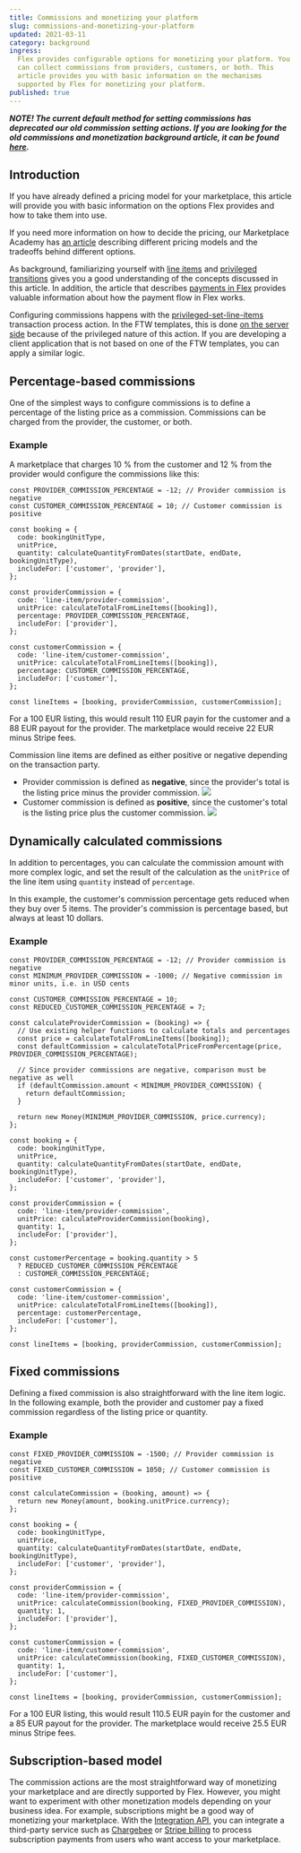 ```yaml
---
title: Commissions and monetizing your platform
slug: commissions-and-monetizing-your-platform
updated: 2021-03-11
category: background
ingress:
  Flex provides configurable options for monetizing your platform. You
  can collect commissions from providers, customers, or both. This
  article provides you with basic information on the mechanisms
  supported by Flex for monetizing your platform.
published: true
---
```


_**NOTE! The current default method for setting commissions has
deprecated our old commission setting actions. If you are looking for
the old commissions and monetization background article, it can be found
[here](https://5ee94c280d38f10008a3bfa1--sharetribe-flex-docs-site.netlify.app/docs/background/commissions-and-monetizing-your-platform/).**_

## Introduction

If you have already defined a pricing model for your marketplace, this
article will provide you with basic information on the options Flex
provides and how to take them into use.

If you need more information on how to decide the pricing, our
Marketplace Academy has
[an article](https://www.sharetribe.com/academy/how-to-set-pricing-in-your-marketplace/)
describing different pricing models and the tradeoffs behind different
options.

As background, familiarizing yourself with
[line items](/background/pricing/#line-items) and
[privileged transitions](/background/privileged-transitions/) gives you
a good understanding of the concepts discussed in this article. In
addition, the article that describes
[payments in Flex](/background/payments-overview/) provides valuable
information about how the payment flow in Flex works.

Configuring commissions happens with the
[privileged-set-line-items](/references/transaction-process-actions/#actionprivileged-set-line-items)
transaction process action. In the FTW templates, this is done
[on the server side](https://github.com/sharetribe/ftw-daily/blob/master/server/api-util/lineItems.js)
because of the privileged nature of this action. If you are developing a
client application that is not based on one of the FTW templates, you
can apply a similar logic.

## Percentage-based commissions

One of the simplest ways to configure commissions is to define a
percentage of the listing price as a commission. Commissions can be
charged from the provider, the customer, or both.

### Example

A marketplace that charges 10 % from the customer and 12 % from the
provider would configure the commissions like this:

```
const PROVIDER_COMMISSION_PERCENTAGE = -12; // Provider commission is negative
const CUSTOMER_COMMISSION_PERCENTAGE = 10; // Customer commission is positive

const booking = {
  code: bookingUnitType,
  unitPrice,
  quantity: calculateQuantityFromDates(startDate, endDate, bookingUnitType),
  includeFor: ['customer', 'provider'],
};

const providerCommission = {
  code: 'line-item/provider-commission',
  unitPrice: calculateTotalFromLineItems([booking]),
  percentage: PROVIDER_COMMISSION_PERCENTAGE,
  includeFor: ['provider'],
};

const customerCommission = {
  code: 'line-item/customer-commission',
  unitPrice: calculateTotalFromLineItems([booking]),
  percentage: CUSTOMER_COMMISSION_PERCENTAGE,
  includeFor: ['customer'],
};

const lineItems = [booking, providerCommission, customerCommission];
```

For a 100 EUR listing, this would result 110 EUR payin for the customer
and a 88 EUR payout for the provider. The marketplace would receive 22
EUR minus Stripe fees.

<extrainfo title="Negative or positive commission?">
Commission line items are defined as either positive or negative depending on the transaction
party. 
<ul>
<li> Provider commission is defined as <b>negative</b>, since the provider's total is the listing price minus the provider commission.
<img src="./provider_commission.png"/>
<li> Customer commission is defined as <b>positive</b>, since the customer's total is the listing price plus the customer commission.
<img src="./customer_commission.png"/>
</ul>
</extrainfo>

## Dynamically calculated commissions

In addition to percentages, you can calculate the commission amount with
more complex logic, and set the result of the calculation as the
`unitPrice` of the line item using `quantity` instead of `percentage`.

In this example, the customer's commission percentage gets reduced when
they buy over 5 items. The provider's commission is percentage based,
but always at least 10 dollars.

### Example

```
const PROVIDER_COMMISSION_PERCENTAGE = -12; // Provider commission is negative
const MINIMUM_PROVIDER_COMMISSION = -1000; // Negative commission in minor units, i.e. in USD cents

const CUSTOMER_COMMISSION_PERCENTAGE = 10;
const REDUCED_CUSTOMER_COMMISSION_PERCENTAGE = 7;

const calculateProviderCommission = (booking) => {
  // Use existing helper functions to calculate totals and percentages
  const price = calculateTotalFromLineItems([booking]);
  const defaultCommission = calculateTotalPriceFromPercentage(price, PROVIDER_COMMISSION_PERCENTAGE);

  // Since provider commissions are negative, comparison must be negative as well
  if (defaultCommission.amount < MINIMUM_PROVIDER_COMMISSION) {
    return defaultCommission;
  }

  return new Money(MINIMUM_PROVIDER_COMMISSION, price.currency);
};

```

```
const booking = {
  code: bookingUnitType,
  unitPrice,
  quantity: calculateQuantityFromDates(startDate, endDate, bookingUnitType),
  includeFor: ['customer', 'provider'],
};

const providerCommission = {
  code: 'line-item/provider-commission',
  unitPrice: calculateProviderCommission(booking),
  quantity: 1,
  includeFor: ['provider'],
};

const customerPercentage = booking.quantity > 5
  ? REDUCED_CUSTOMER_COMMISSION_PERCENTAGE
  : CUSTOMER_COMMISSION_PERCENTAGE;

const customerCommission = {
  code: 'line-item/customer-commission',
  unitPrice: calculateTotalFromLineItems([booking]),
  percentage: customerPercentage,
  includeFor: ['customer'],
};

const lineItems = [booking, providerCommission, customerCommission];
```

## Fixed commissions

Defining a fixed commission is also straightforward with the line item
logic. In the following example, both the provider and customer pay a
fixed commission regardless of the listing price or quantity.

### Example

```
const FIXED_PROVIDER_COMMISSION = -1500; // Provider commission is negative
const FIXED_CUSTOMER_COMMISSION = 1050; // Customer commission is positive

const calculateCommission = (booking, amount) => {
  return new Money(amount, booking.unitPrice.currency);
};

const booking = {
  code: bookingUnitType,
  unitPrice,
  quantity: calculateQuantityFromDates(startDate, endDate, bookingUnitType),
  includeFor: ['customer', 'provider'],
};

const providerCommission = {
  code: 'line-item/provider-commission',
  unitPrice: calculateCommission(booking, FIXED_PROVIDER_COMMISSION),
  quantity: 1,
  includeFor: ['provider'],
};

const customerCommission = {
  code: 'line-item/customer-commission',
  unitPrice: calculateCommission(booking, FIXED_CUSTOMER_COMMISSION),
  quantity: 1,
  includeFor: ['customer'],
};

const lineItems = [booking, providerCommission, customerCommission];
```

For a 100 EUR listing, this would result 110.5 EUR payin for the
customer and a 85 EUR payout for the provider. The marketplace would
receive 25.5 EUR minus Stripe fees.

## Subscription-based model

The commission actions are the most straightforward way of monetizing
your marketplace and are directly supported by Flex. However, you might
want to experiment with other monetization models depending on your
business idea. For example, subscriptions might be a good way of
monetizing your marketplace. With the
[Integration API](https://www.sharetribe.com/docs/background/marketplace-api-integration-api/#when-to-use-the-integration-api),
you can integrate a third-party service such as
[Chargebee](https://www.chargebee.com/) or
[Stripe billing](https://stripe.com/en-fi/billing) to process
subscription payments from users who want access to your marketplace.
